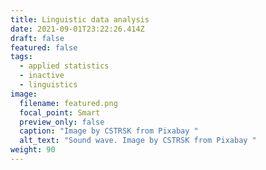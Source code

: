```yaml
---
title: Linguistic data analysis
date: 2021-09-01T23:22:26.414Z
draft: false
featured: false
tags:
  - applied statistics
  - inactive
  - linguistics
image:
  filename: featured.png
  focal_point: Smart
  preview_only: false
  caption: "Image by CSTRSK from Pixabay "
  alt_text: "Sound wave. Image by CSTRSK from Pixabay "
weight: 90
---
```

